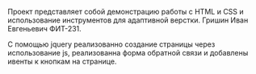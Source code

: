 Проект представляет собой демонстрацию работы с HTML и CSS и использование инструментов для адаптивной верстки.
Гришин Иван Евгеньевич ФИТ-231.

C помощью jquery реализованно создание страницы через использование js,
реализованна форма обратной связи и добавлены ивенты к кнопкам на странице.


